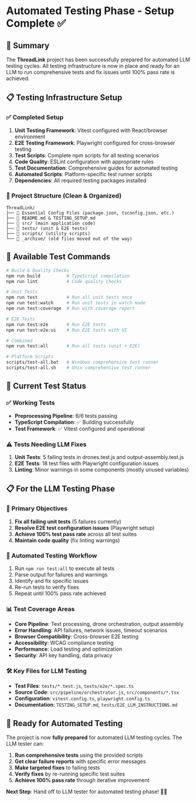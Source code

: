 # Automated Testing Phase - Setup Complete ✅

## 🎯 Summary

The **ThreadLink** project has been successfully prepared for automated LLM testing cycles. All testing infrastructure is now in place and ready for an LLM to run comprehensive tests and fix issues until 100% pass rate is achieved.

## 📋 Testing Infrastructure Setup

### ✅ Completed Setup
1. **Unit Testing Framework**: Vitest configured with React/browser environment
2. **E2E Testing Framework**: Playwright configured for cross-browser testing
3. **Test Scripts**: Complete npm scripts for all testing scenarios
4. **Code Quality**: ESLint configuration with appropriate rules
5. **Test Documentation**: Comprehensive guides for automated testing
6. **Automated Scripts**: Platform-specific test runner scripts
7. **Dependencies**: All required testing packages installed

### 📁 Project Structure (Clean & Organized)
```
ThreadLink/
├── 📄 Essential Config Files (package.json, tsconfig.json, etc.)
├── 📄 README.md & TESTING_SETUP.md
├── 📁 src/ (main application code)
├── 📁 tests/ (unit & E2E tests)
├── 📁 scripts/ (utility scripts)
└── 📁 _archive/ (old files moved out of the way)
```

## 🧪 Available Test Commands

```bash
# Build & Quality Checks
npm run build          # TypeScript compilation
npm run lint           # Code quality checks

# Unit Tests  
npm run test           # Run all unit tests once
npm run test:watch     # Run unit tests in watch mode
npm run test:coverage  # Run with coverage report

# E2E Tests
npm run test:e2e       # Run E2E tests
npm run test:e2e:ui    # Run E2E tests with UI

# Combined
npm run test:all       # Run all tests (unit + E2E)

# Platform Scripts
scripts/test-all.bat   # Windows comprehensive test runner
scripts/test-all.sh    # Unix comprehensive test runner
```

## 🔧 Current Test Status

### ✅ Working Tests
- **Preprocessing Pipeline**: 6/6 tests passing
- **TypeScript Compilation**: ✅ Building successfully
- **Test Framework**: ✅ Vitest configured and operational

### ⚠️ Tests Needing LLM Fixes
1. **Unit Tests**: 5 failing tests in drones.test.js and output-assembly.test.js
2. **E2E Tests**: 18 test files with Playwright configuration issues
3. **Linting**: Minor warnings in some components (mostly unused variables)

## 📋 For the LLM Testing Phase

### 🎯 Primary Objectives
1. **Fix all failing unit tests** (5 failures currently)
2. **Resolve E2E test configuration issues** (Playwright setup)
3. **Achieve 100% test pass rate** across all test suites
4. **Maintain code quality** (fix linting warnings)

### 🔄 Automated Testing Workflow
1. Run `npm run test:all` to execute all tests
2. Parse output for failures and warnings
3. Identify and fix specific issues
4. Re-run tests to verify fixes
5. Repeat until 100% pass rate achieved

### 📊 Test Coverage Areas
- **Core Pipeline**: Text processing, drone orchestration, output assembly
- **Error Handling**: API failures, network issues, timeout scenarios  
- **Browser Compatibility**: Cross-browser E2E testing
- **Accessibility**: WCAG compliance testing
- **Performance**: Load testing and optimization
- **Security**: API key handling, data privacy

### 🛠️ Key Files for LLM Testing
- **Test Files**: `tests/*.test.js`, `tests/e2e/*.spec.ts`
- **Source Code**: `src/pipeline/orchestrator.js`, `src/components/*.tsx`
- **Configuration**: `vitest.config.ts`, `playwright.config.ts`
- **Documentation**: `TESTING_SETUP.md`, `tests/E2E_LLM_INSTRUCTIONS.md`

## 🚀 Ready for Automated Testing

The project is now **fully prepared** for automated LLM testing cycles. The LLM tester can:

1. **Run comprehensive tests** using the provided scripts
2. **Get clear failure reports** with specific error messages
3. **Make targeted fixes** to failing tests
4. **Verify fixes** by re-running specific test suites
5. **Achieve 100% pass rate** through iterative improvement

**Next Step**: Hand off to LLM tester for automated testing phase! 🤖✨
